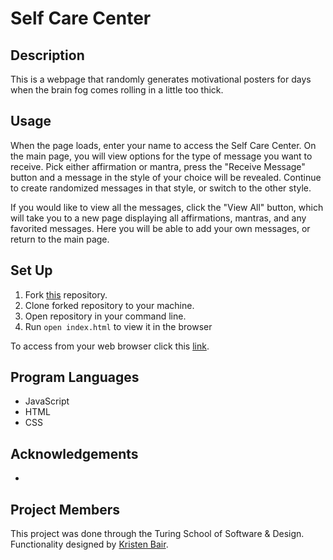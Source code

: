 # Self Care Center

## Description
  This is a webpage that randomly generates motivational posters for days when the brain fog comes rolling in a little too thick.

## Usage
  When the page loads, enter your name to access the Self Care Center. On the main page, you will view options for the type of message you want to receive.
  Pick either affirmation or mantra, press the "Receive Message" button and a message in the style of your choice will be revealed. Continue to create randomized messages in that style, or switch to the other style. <br>

  If you would like to view all the messages, click the "View All" button, which will take you to a new page displaying all affirmations, mantras, and any favorited messages. Here you will be able to add your own messages, or return to the main page. 

<!-- ![link](create giphy) -->

## Set Up
1. Fork [this]() repository.
2. Clone forked repository to your machine.
3. Open repository in your command line.
4. Run `open index.html` to view it in the browser

To access from your web browser click this [link]().

## Program Languages
* JavaScript
* HTML
* CSS

## Acknowledgements
*

## Project Members
This project was done through the Turing School of Software & Design. Functionality designed by [Kristen Bair](https://github.com/kristenmb).
